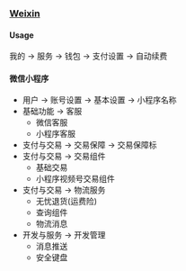 ### [Weixin](https://weixin.qq.com/)

#### Usage

我的 → 服务 → 钱包 → 支付设置 → 自动续费

#### 微信小程序

- 用户 → 账号设置 → 基本设置 → 小程序名称
- 基础功能 → 客服
	- 微信客服
	- 小程序客服
- 支付与交易 → 交易保障 → 交易保障标
- 支付与交易 → 交易组件
	- 基础交易
	- 小程序视频号交易组件
- 支付与交易 → 物流服务
	- 无忧退货(运费险)
	- 查询组件
	- 物流消息
- 开发与服务 → 开发管理
	- 消息推送
	- 安全键盘